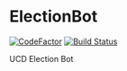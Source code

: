 # ElectionBot

[![CodeFactor](https://www.codefactor.io/repository/github/josedolf-staller/electionbot/badge)](https://www.codefactor.io/repository/github/josedolf-staller/electionbot)
[![Build Status](https://hallb1016.visualstudio.com/FBIBot/_apis/build/status/josedolf-staller.ElectionBot?branchName=master)](https://hallb1016.visualstudio.com/FBIBot/_build/latest?definitionId=4&branchName=master)

UCD Election Bot
